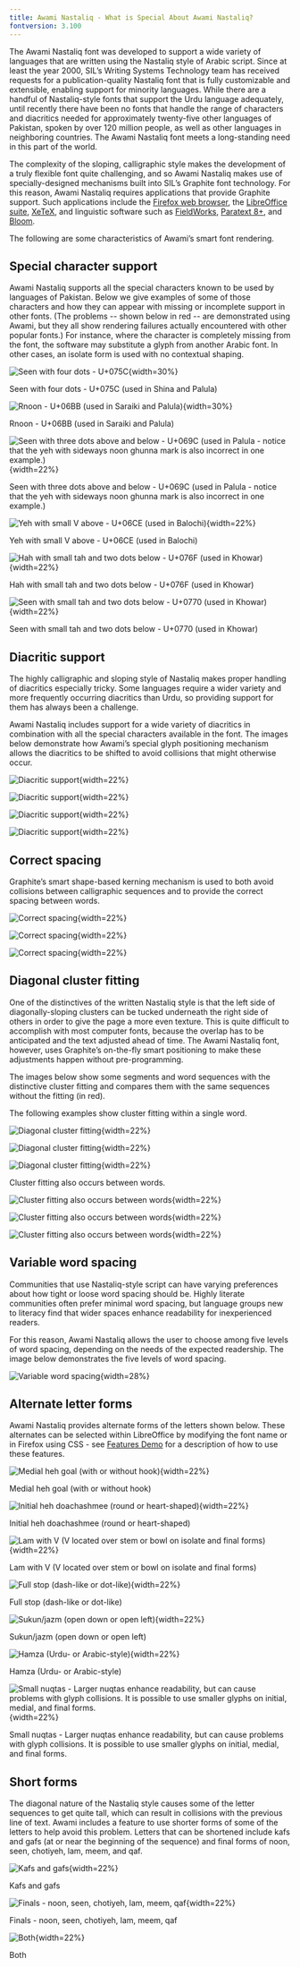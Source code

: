 ```yaml
---
title: Awami Nastaliq - What is Special About Awami Nastaliq?
fontversion: 3.100
---
```


The Awami Nastaliq font was developed to support a wide variety of languages that are written using the Nastaliq style of Arabic script. Since at least the year 2000, SIL’s Writing Systems Technology team has received requests for a publication-quality Nastaliq font that is fully customizable and extensible, enabling support for minority languages. While there are a handful of Nastaliq-style fonts that support the Urdu language adequately, until recently there have been no fonts that handle the range of characters and diacritics needed for approximately twenty-five other languages of Pakistan, spoken by over 120 million people, as well as other languages in neighboring countries. The Awami Nastaliq font meets a long-standing need in this part of the world.

The complexity of the sloping, calligraphic style makes the development of a truly flexible font quite challenging, and so Awami Nastaliq makes use of specially-designed mechanisms built into SIL’s Graphite font technology. For this reason, Awami Nastaliq requires applications that provide Graphite support. Such applications include the [Firefox web browser](https://www.mozilla.org/firefox), the [LibreOffice suite](https://www.libreoffice.org/), [XeTeX](https://www.tug.org/texlive/), and linguistic software such as [FieldWorks](http://software.sil.org/fieldworks/), [Paratext 8+](https://pt8.paratext.org/), and [Bloom](http://bloomlibrary.org/).

The following are some characteristics of Awami’s smart font rendering.

## Special character support

Awami Nastaliq supports all the special characters known to be used by languages of Pakistan. Below we give examples of some of those characters and how they can appear with missing or incomplete support in other fonts. (The problems -- shown below in red -- are demonstrated using Awami, but they all show rendering failures actually encountered with other popular fonts.) For instance, where the character is completely missing from the font, the software may substitute a glyph from another Arabic font. In other cases, an isolate form is used with no contextual shaping.

![Seen with four dots - U+075C](assets/images/MissingLetters2_Palula_red.png){width=30%}
<!-- PRODUCT SITE IMAGE SRC http://software.sil.org/awami/wp-content/uploads/sites/33/2017/07/MissingLetters2_Palula_red.png -->
<figcaption>Seen with four dots - U+075C (used in Shina and Palula)</figcaption>

![Rnoon - U+06BB (used in Saraiki and Palula)](assets/images/MissingLetters1_Saraiki_red.png){width=30%}
<!-- PRODUCT SITE IMAGE SRC http://software.sil.org/awami/wp-content/uploads/sites/33/2017/08/MissingLetters1_Saraiki_red.png -->
<figcaption>Rnoon - U+06BB (used in Saraiki and Palula)</figcaption>

![Seen with three dots above and below - U+069C (used in Palula - notice that the yeh with sideways noon ghunna mark is also incorrect in one example.)](assets/images/MissingLetters5_Palula_red.png){width=22%}
<!-- PRODUCT SITE IMAGE SRC http://software.sil.org/awami/wp-content/uploads/sites/33/2017/08/MissingLetters5_Palula_red.png -->
<figcaption>Seen with three dots above and below - U+069C (used in Palula - notice that the yeh with sideways noon ghunna mark is also incorrect in one example.)</figcaption>

![Yeh with small V above - U+06CE (used in Balochi)](assets/images/MissingLetters3_Balochi_red.png){width=22%}
<!-- PRODUCT SITE IMAGE SRC http://software.sil.org/awami/wp-content/uploads/sites/33/2017/07/MissingLetters3_Balochi_red.png -->
<figcaption>Yeh with small V above - U+06CE (used in Balochi)</figcaption>

![Hah with small tah and two dots below - U+076F (used in Khowar)](assets/images/MissingLetters6_Khowar_red.png){width=22%}
<!-- PRODUCT SITE IMAGE SRC http://software.sil.org/awami/wp-content/uploads/sites/33/2019/06/MissingLetters6_Khowar_red.png -->
<figcaption>Hah with small tah and two dots below - U+076F (used in Khowar)</figcaption>

![Seen with small tah and two dots below - U+0770 (used in Khowar)](assets/images/MissingLetters4_Khowar_red.png){width=22%}
<!-- PRODUCT SITE IMAGE SRC http://software.sil.org/awami/wp-content/uploads/sites/33/2019/06/MissingLetters4_Khowar_red.png -->
<figcaption>Seen with small tah and two dots below - U+0770 (used in Khowar)</figcaption>

## Diacritic support

The highly calligraphic and sloping style of Nastaliq makes proper handling of diacritics especially tricky. Some languages require a wider variety and more frequently occurring diacritics than Urdu, so providing support for them has always been a challenge.

Awami Nastaliq includes support for a wide variety of diacritics in combination with all the special characters available in the font. The images below demonstrate how Awami’s special glyph positioning mechanism allows the diacritics to be shifted to avoid collisions that might otherwise occur.

![Diacritic support](assets/images/DiacCollisions1_Marwari_red.png){width=22%}
<!-- PRODUCT SITE IMAGE SRC http://software.sil.org/awami/wp-content/uploads/sites/33/2017/07/DiacCollisions1_Marwari_red.png -->

![Diacritic support](assets/images/DiacCollisions2_Marwari_red.png){width=22%}
<!-- PRODUCT SITE IMAGE SRC http://software.sil.org/awami/wp-content/uploads/sites/33/2017/07/DiacCollisions2_Marwari_red.png -->

![Diacritic support](assets/images/DiacCollisions3_Brahui_red.png){width=22%}
<!-- PRODUCT SITE IMAGE SRC http://software.sil.org/awami/wp-content/uploads/sites/33/2017/07/DiacCollisions3_Brahui_red.png -->

![Diacritic support](assets/images/DiacCollisions4_Balochi_red.png){width=22%}
<!-- PRODUCT SITE IMAGE SRC http://software.sil.org/awami/wp-content/uploads/sites/33/2017/07/DiacCollisions4_Balochi_red.png -->



## Correct spacing

Graphite’s smart shape-based kerning mechanism is used to both avoid collisions between calligraphic sequences and to provide the correct spacing between words.

![Correct spacing](assets/images/Spacing1_Shina_red.png){width=22%}
<!-- PRODUCT SITE IMAGE SRC http://software.sil.org/awami/wp-content/uploads/sites/33/2017/07/Spacing1_Shina_red.png -->

![Correct spacing](assets/images/Spacing2_Palula_red.png){width=22%}
<!-- PRODUCT SITE IMAGE SRC http://software.sil.org/awami/wp-content/uploads/sites/33/2017/07/Spacing2_Palula_red.png -->

![Correct spacing](assets/images/Spacing3_Balochi_red.png){width=22%}
<!-- PRODUCT SITE IMAGE SRC http://software.sil.org/awami/wp-content/uploads/sites/33/2017/07/Spacing3_Balochi_red.png -->


## Diagonal cluster fitting

One of the distinctives of the written Nastaliq style is that the left side of diagonally-sloping clusters can be tucked underneath the right side of others in order to give the page a more even texture. This is quite difficult to accomplish with most computer fonts, because the overlap has to be anticipated and the text adjusted ahead of time. The Awami Nastaliq font, however, uses Graphite’s on-the-fly smart positioning to make these adjustments happen without pre-programming.  

The images below show some segments and word sequences with the distinctive cluster fitting and compares them with the same sequences without the fitting (in red).

The following examples show cluster fitting within a single word.

![Diagonal cluster fitting](assets/images/Fitting1Word1_Balochi.png){width=22%}
<!-- PRODUCT SITE IMAGE SRC http://software.sil.org/awami/wp-content/uploads/sites/33/2017/07/Fitting1Word1_Balochi.png -->

![Diagonal cluster fitting](assets/images/Fitting1Word2_Palula.png){width=22%}
<!-- PRODUCT SITE IMAGE SRC http://software.sil.org/awami/wp-content/uploads/sites/33/2017/07/Fitting1Word2_Palula.png -->

![Diagonal cluster fitting](assets/images/Fitting1Word3_Balochi.png){width=22%}
<!-- PRODUCT SITE IMAGE SRC http://software.sil.org/awami/wp-content/uploads/sites/33/2017/07/Fitting1Word3_Balochi.png -->

Cluster fitting also occurs between words.

![Cluster fitting also occurs between words](assets/images/Fitting2Words1_Balochi.png){width=22%}
<!-- PRODUCT SITE IMAGE SRC http://software.sil.org/awami/wp-content/uploads/sites/33/2017/07/Fitting2Words1_Balochi.png -->

![Cluster fitting also occurs between words](assets/images/Fitting2Words2_Balochi.png){width=22%}
<!-- PRODUCT SITE IMAGE SRC http://software.sil.org/awami/wp-content/uploads/sites/33/2017/07/Fitting2Words2_Balochi.png -->

![Cluster fitting also occurs between words](assets/images/Fitting2Words3_Palula.png){width=22%}
<!-- PRODUCT SITE IMAGE SRC http://software.sil.org/awami/wp-content/uploads/sites/33/2017/07/Fitting2Words3_Palula.png -->

## Variable word spacing

Communities that use Nastaliq-style script can have varying preferences about how tight or loose word spacing should be. Highly literate communities often prefer minimal word spacing, but language groups new to literacy find that wider spaces enhance readability for inexperienced readers.

For this reason, Awami Nastaliq allows the user to choose among five levels of word spacing, depending on the needs of the expected readership. The image below demonstrates the five levels of word spacing.

![Variable word spacing](assets/images/WordSpacing.png){width=28%}
<!-- PRODUCT SITE IMAGE SRC http://software.sil.org/awami/wp-content/uploads/sites/33/2017/07/WordSpacing.png -->

## Alternate letter forms

Awami Nastaliq provides alternate forms of the letters shown below. These alternates can be selected within LibreOffice by modifying the font name or in Firefox using CSS - see [Features Demo](features) for a description of how to use these features.

![Medial heh goal (with or without hook)](assets/images/Feature_hehk_color.png){width=22%}
<!-- PRODUCT SITE IMAGE SRC http://software.sil.org/awami/wp-content/uploads/sites/33/2017/07/Feature_hehk_color.png -->
<figcaption>Medial heh goal (with or without hook)</figcaption>

![Initial heh doachashmee (round or heart-shaped)](assets/images/Feature_hedo_color.png){width=22%}
<!-- PRODUCT SITE IMAGE SRC http://software.sil.org/awami/wp-content/uploads/sites/33/2017/07/Feature_hedo_color.png -->
<figcaption>Initial heh doachashmee (round or heart-shaped)</figcaption>

![Lam with V (V located over stem or bowl on isolate and final forms)](assets/images/Feature_lamv_color.png){width=22%}
<!-- PRODUCT SITE IMAGE SRC http://software.sil.org/awami/wp-content/uploads/sites/33/2017/07/Feature_lamv_color.png -->
<figcaption>Lam with V (V located over stem or bowl on isolate and final forms)</figcaption>

![Full stop (dash-like or dot-like)](assets/images/Feature_cv85_color.png){width=22%}
<!-- PRODUCT SITE IMAGE SRC http://software.sil.org/awami/wp-content/uploads/sites/33/2017/07/Feature_cv85_color.png -->
<figcaption>Full stop (dash-like or dot-like)</figcaption>

![Sukun/jazm (open down or open left)](assets/images/Feature_cv78_color.png){width=22%}
<!-- PRODUCT SITE IMAGE SRC http://software.sil.org/awami/wp-content/uploads/sites/33/2017/07/Feature_cv78_color.png -->
<figcaption>Sukun/jazm (open down or open left)</figcaption>

![Hamza (Urdu- or Arabic-style)](assets/images/Feature_hamz_color.png){width=22%}
<!-- PRODUCT SITE IMAGE SRC http://software.sil.org/awami/wp-content/uploads/sites/33/2017/07/Feature_hamz_color.png -->
<figcaption>Hamza (Urdu- or Arabic-style)</figcaption>

![Small nuqtas - Larger nuqtas enhance readability, but can cause problems with glyph collisions. It is possible to use smaller glyphs on initial, medial, and final forms.](assets/images/Feature_snuq_color.png){width=22%}
<!-- PRODUCT SITE IMAGE SRC http://software.sil.org/awami/wp-content/uploads/sites/33/2017/07/Feature_snuq_color.png -->
<figcaption>Small nuqtas - Larger nuqtas enhance readability, but can cause problems with glyph collisions. It is possible to use smaller glyphs on initial, medial, and final forms.</figcaption>


## Short forms

The diagonal nature of the Nastaliq style causes some of the letter sequences to get quite tall, which can result in collisions with the previous line of text. Awami includes a feature to use shorter forms of some of the letters to help avoid this problem. Letters that can be shortened include kafs and gafs (at or near the beginning of the sequence) and final forms of noon, seen, chotiyeh, lam, meem, and qaf.

![Kafs and gafs](assets/images/Feature_shrt1_color.png){width=22%}
<!-- PRODUCT SITE IMAGE SRC http://software.sil.org/awami/wp-content/uploads/sites/33/2017/07/Feature_shrt1_color.png -->
<figcaption>Kafs and gafs</figcaption>

![Finals - noon, seen, chotiyeh, lam, meem, qaf](assets/images/Feature_shrt2_color.png){width=22%}
<!-- PRODUCT SITE IMAGE SRC http://software.sil.org/awami/wp-content/uploads/sites/33/2017/07/Feature_shrt2_color.png -->
<figcaption>Finals - noon, seen, chotiyeh, lam, meem, qaf</figcaption>

![Both](assets/images/Feature_shrt3_color.png){width=22%}
<!-- PRODUCT SITE IMAGE SRC http://software.sil.org/awami/wp-content/uploads/sites/33/2017/07/Feature_shrt3_color.png -->
<figcaption>Both</figcaption>

